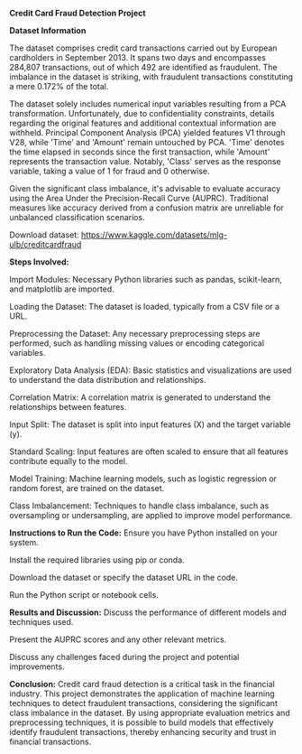**Credit Card Fraud Detection Project**

**Dataset Information**

The dataset comprises credit card transactions carried out by European cardholders in September 2013. It spans two days and encompasses 284,807 transactions, out of which 492 are identified as fraudulent. The imbalance in the dataset is striking, with fraudulent transactions constituting a mere 0.172% of the total.

The dataset solely includes numerical input variables resulting from a PCA transformation. Unfortunately, due to confidentiality constraints, details regarding the original features and additional contextual information are withheld. Principal Component Analysis (PCA) yielded features V1 through V28, while 'Time' and 'Amount' remain untouched by PCA. 'Time' denotes the time elapsed in seconds since the first transaction, while 'Amount' represents the transaction value. Notably, 'Class' serves as the response variable, taking a value of 1 for fraud and 0 otherwise.

Given the significant class imbalance, it's advisable to evaluate accuracy using the Area Under the Precision-Recall Curve (AUPRC). Traditional measures like accuracy derived from a confusion matrix are unreliable for unbalanced classification scenarios.


Download dataset: https://www.kaggle.com/datasets/mlg-ulb/creditcardfraud

**Steps Involved:**

Import Modules: Necessary Python libraries such as pandas, scikit-learn, and matplotlib are imported.

Loading the Dataset: The dataset is loaded, typically from a CSV file or a URL.

Preprocessing the Dataset: Any necessary preprocessing steps are performed, such as handling missing values or encoding categorical variables.

Exploratory Data Analysis (EDA): Basic statistics and visualizations are used to understand the data distribution and relationships.

Correlation Matrix: A correlation matrix is generated to understand the relationships between features.

Input Split: The dataset is split into input features (X) and the target variable (y).

Standard Scaling: Input features are often scaled to ensure that all features contribute equally to the model.

Model Training: Machine learning models, such as logistic regression or random forest, are trained on the dataset.

Class Imbalancement: Techniques to handle class imbalance, such as oversampling or undersampling, are applied to improve model performance.

**Instructions to Run the Code:**
Ensure you have Python installed on your system.

Install the required libraries using pip or conda.

Download the dataset or specify the dataset URL in the code.

Run the Python script or notebook cells.

**Results and Discussion:**
Discuss the performance of different models and techniques used.

Present the AUPRC scores and any other relevant metrics.

Discuss any challenges faced during the project and potential improvements.

**Conclusion:**
Credit card fraud detection is a critical task in the financial industry. This project demonstrates the application of machine learning techniques to detect fraudulent transactions, considering the significant class imbalance in the dataset. By using appropriate evaluation metrics and preprocessing techniques, it is possible to build models that effectively identify fraudulent transactions, thereby enhancing security and trust in financial transactions.
